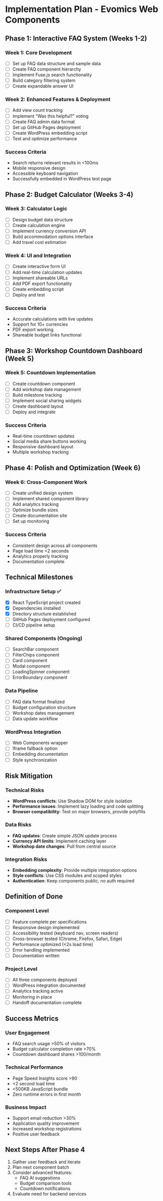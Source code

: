 # Implementation Plan - Evomics Web Components

## Phase 1: Interactive FAQ System (Weeks 1-2)

### Week 1: Core Development
- [ ] Set up FAQ data structure and sample data
- [ ] Create FAQ component hierarchy
- [ ] Implement Fuse.js search functionality
- [ ] Build category filtering system
- [ ] Create expandable answer UI

### Week 2: Enhanced Features & Deployment
- [ ] Add view count tracking
- [ ] Implement "Was this helpful?" voting
- [ ] Create FAQ admin data format
- [ ] Set up GitHub Pages deployment
- [ ] Create WordPress embedding script
- [ ] Test and optimize performance

### Success Criteria
- Search returns relevant results in <100ms
- Mobile responsive design
- Accessible keyboard navigation
- Successfully embedded in WordPress test page

## Phase 2: Budget Calculator (Weeks 3-4)

### Week 3: Calculator Logic
- [ ] Design budget data structure
- [ ] Create calculation engine
- [ ] Implement currency conversion API
- [ ] Build accommodation options interface
- [ ] Add travel cost estimation

### Week 4: UI and Integration
- [ ] Create interactive form UI
- [ ] Add real-time calculation updates
- [ ] Implement shareable URLs
- [ ] Add PDF export functionality
- [ ] Create embedding script
- [ ] Deploy and test

### Success Criteria
- Accurate calculations with live updates
- Support for 10+ currencies
- PDF export working
- Shareable budget links functional

## Phase 3: Workshop Countdown Dashboard (Week 5)

### Week 5: Countdown Implementation
- [ ] Create countdown component
- [ ] Add workshop date management
- [ ] Build milestone tracking
- [ ] Implement social sharing widgets
- [ ] Create dashboard layout
- [ ] Deploy and integrate

### Success Criteria
- Real-time countdown updates
- Social media share buttons working
- Responsive dashboard layout
- Multiple workshop tracking

## Phase 4: Polish and Optimization (Week 6)

### Week 6: Cross-Component Work
- [ ] Create unified design system
- [ ] Implement shared component library
- [ ] Add analytics tracking
- [ ] Optimize bundle sizes
- [ ] Create documentation site
- [ ] Set up monitoring

### Success Criteria
- Consistent design across all components
- Page load time <2 seconds
- Analytics properly tracking
- Documentation complete

## Technical Milestones

### Infrastructure Setup ✅
- [x] React TypeScript project created
- [x] Dependencies installed
- [x] Directory structure established
- [ ] GitHub Pages deployment configured
- [ ] CI/CD pipeline setup

### Shared Components (Ongoing)
- [ ] SearchBar component
- [ ] FilterChips component
- [ ] Card component
- [ ] Modal component
- [ ] LoadingSpinner component
- [ ] ErrorBoundary component

### Data Pipeline
- [ ] FAQ data format finalized
- [ ] Budget configuration structure
- [ ] Workshop dates management
- [ ] Data update workflow

### WordPress Integration
- [ ] Web Components wrapper
- [ ] Iframe fallback option
- [ ] Embedding documentation
- [ ] Style synchronization

## Risk Mitigation

### Technical Risks
- **WordPress conflicts**: Use Shadow DOM for style isolation
- **Performance issues**: Implement lazy loading and code splitting
- **Browser compatibility**: Test on major browsers, provide polyfills

### Data Risks
- **FAQ updates**: Create simple JSON update process
- **Currency API limits**: Implement caching layer
- **Workshop date changes**: Pull from central source

### Integration Risks
- **Embedding complexity**: Provide multiple integration options
- **Style conflicts**: Use CSS modules and scoped styles
- **Authentication**: Keep components public, no auth required

## Definition of Done

### Component Level
- [ ] Feature complete per specifications
- [ ] Responsive design implemented
- [ ] Accessibility tested (keyboard nav, screen readers)
- [ ] Cross-browser tested (Chrome, Firefox, Safari, Edge)
- [ ] Performance optimized (<2s load time)
- [ ] Error handling implemented
- [ ] Documentation written

### Project Level
- [ ] All three components deployed
- [ ] WordPress integration documented
- [ ] Analytics tracking active
- [ ] Monitoring in place
- [ ] Handoff documentation complete

## Success Metrics

### User Engagement
- FAQ search usage >50% of visitors
- Budget calculator completion rate >70%
- Countdown dashboard shares >100/month

### Technical Performance
- Page Speed Insights score >90
- <2 second load time
- <500KB JavaScript bundle
- Zero runtime errors in first month

### Business Impact
- Support email reduction >30%
- Application quality improvement
- Increased workshop registrations
- Positive user feedback

## Next Steps After Phase 4
1. Gather user feedback and iterate
2. Plan next component batch
3. Consider advanced features:
   - FAQ AI suggestions
   - Budget comparison tools
   - Countdown notifications
4. Evaluate need for backend services